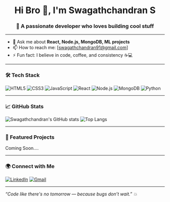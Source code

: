 <h1 align="center">Hi Bro 👋, I'm Swagathchandran S</h1>
<h3 align="center">🚀 A passionate developer who loves building cool stuff</h3>

---
- 💬 Ask me about **React, Node.js, MongoDB, ML projects**
- 📫 How to reach me: [swagathchandran91@gmail.com]
- ⚡ Fun fact: I believe in code, coffee, and consistency ☕💻

---

### 🛠️ Tech Stack

![HTML5](https://img.shields.io/badge/html5-%23E34F26.svg?&style=flat&logo=html5&logoColor=white)
![CSS3](https://img.shields.io/badge/css3-%231572B6.svg?&style=flat&logo=css3&logoColor=white)
![JavaScript](https://img.shields.io/badge/javascript-%23323330.svg?&style=flat&logo=javascript)
![React](https://img.shields.io/badge/react-%2320232a.svg?&style=flat&logo=react)
![Node.js](https://img.shields.io/badge/node.js-6DA55F?&style=flat&logo=node.js&logoColor=white)
![MongoDB](https://img.shields.io/badge/mongodb-%2347A248.svg?&style=flat&logo=mongodb&logoColor=white)
![Python](https://img.shields.io/badge/python-3670A0?&style=flat&logo=python&logoColor=white)

---

### 📈 GitHub Stats

![Swagathchandran's GitHub stats](https://github-readme-stats.vercel.app/api?username=DogLover005&show_icons=true&theme=radical)
![Top Langs](https://github-readme-stats.vercel.app/api/top-langs/?username=DogLover005&layout=compact&theme=radical)

---

### 🚀 Featured Projects

Coming Soon....


---

### 🌍 Connect with Me

[![LinkedIn](https://img.shields.io/badge/LinkedIn-blue?style=flat&logo=linkedin&logoColor=white)](https://linkedin.com/in/yourprofile)
[![Gmail](https://img.shields.io/badge/Gmail-red?style=flat&logo=gmail&logoColor=white)](mailto:your_email@gmail.com)

---

*“Code like there's no tomorrow — because bugs don’t wait.” 💥*

